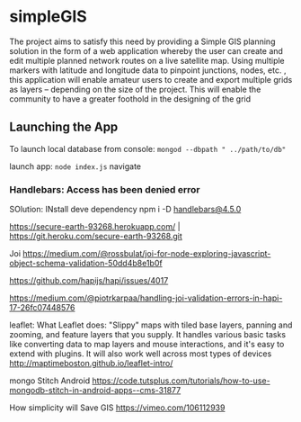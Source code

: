 # simpleGIS
The project aims to satisfy this need by providing a Simple GIS planning solution in the form of a web application whereby the user can create and edit multiple planned network routes on a live satellite map. Using multiple markers with latitude and longitude data to pinpoint junctions, nodes, etc. , this application will enable amateur users to create and export multiple grids as layers – depending on the size of the project. This will enable the community to have a greater foothold in the designing of the grid 

## Launching the App
To launch local database from console:
`mongod --dbpath " ../path/to/db" `

launch app:
`node index.js`
navigate

### Handlebars: Access has been denied error
SOlution: INstall deve dependency
npm i -D handlebars@4.5.0

https://secure-earth-93268.herokuapp.com/ | https://git.heroku.com/secure-earth-93268.git

Joi
https://medium.com/@rossbulat/joi-for-node-exploring-javascript-object-schema-validation-50dd4b8e1b0f

https://github.com/hapijs/hapi/issues/4017

https://medium.com/@piotrkarpaa/handling-joi-validation-errors-in-hapi-17-26fc07448576

leaflet:
What Leaflet does: "Slippy" maps with tiled base layers, panning and zooming, and feature layers that you supply. It handles various basic tasks like converting data to map layers and mouse interactions, and it's easy to extend with plugins. It will also work well across most types of devices
http://maptimeboston.github.io/leaflet-intro/

mongo Stitch Android
https://code.tutsplus.com/tutorials/how-to-use-mongodb-stitch-in-android-apps--cms-31877

How simplicity will Save GIS
https://vimeo.com/106112939